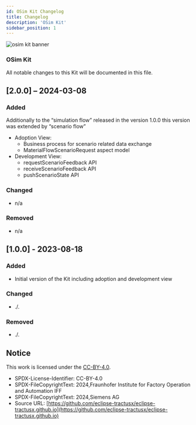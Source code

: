 ```yaml
---
id: OSim Kit Changelog
title: Changelog
description: 'OSim Kit'
sidebar_position: 1
---
```


![osim kit banner](@site/static/img/OSimKitIcon.svg)

### OSim Kit

All notable changes to this Kit will be documented in this file.

## [2.0.0] – 2024-03-08

### Added

Additionally to the “simulation flow” released in the version 1.0.0 this version was extended by “scenario flow”

- Adoption View:
  - Business process for scenario related data exchange
  - MaterialFlowScenarioRequest aspect model
- Development View:
  - requestScenarioFeedback API
  - receiveScenarioFeedback API
  - pushScenarioState API

### Changed

- n/a

### Removed

- n/a

## [1.0.0] - 2023-08-18

### Added

- Initial version of the Kit including adoption and development view

### Changed

- ./.

### Removed

- ./.

## Notice

This work is licensed under the [CC-BY-4.0](https://creativecommons.org/licenses/by/4.0/legalcode).

- SPDX-License-Identifier: CC-BY-4.0
- SPDX-FileCopyrightText: 2024,Fraunhofer Institute for Factory Operation and Automation IFF
- SPDX-FileCopyrightText: 2024,Siemens AG
- Source URL: [https://github.com/eclipse-tractusx/eclipse-tractusx.github.io](https://github.com/eclipse-tractusx/eclipse-tractusx.github.io)
